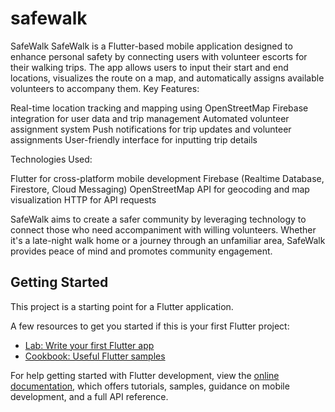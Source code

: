 # safewalk

SafeWalk
SafeWalk is a Flutter-based mobile application designed to enhance personal safety by connecting users with volunteer escorts for their walking trips. The app allows users to input their start and end locations, visualizes the route on a map, and automatically assigns available volunteers to accompany them.
Key Features:

Real-time location tracking and mapping using OpenStreetMap
Firebase integration for user data and trip management
Automated volunteer assignment system
Push notifications for trip updates and volunteer assignments
User-friendly interface for inputting trip details

Technologies Used:

Flutter for cross-platform mobile development
Firebase (Realtime Database, Firestore, Cloud Messaging)
OpenStreetMap API for geocoding and map visualization
HTTP for API requests

SafeWalk aims to create a safer community by leveraging technology to connect those who need accompaniment with willing volunteers. Whether it's a late-night walk home or a journey through an unfamiliar area, SafeWalk provides peace of mind and promotes community engagement.

## Getting Started

This project is a starting point for a Flutter application.

A few resources to get you started if this is your first Flutter project:

- [Lab: Write your first Flutter app](https://docs.flutter.dev/get-started/codelab)
- [Cookbook: Useful Flutter samples](https://docs.flutter.dev/cookbook)

For help getting started with Flutter development, view the
[online documentation](https://docs.flutter.dev/), which offers tutorials,
samples, guidance on mobile development, and a full API reference.
